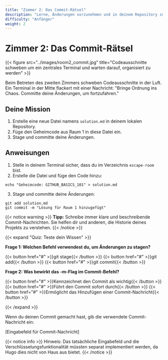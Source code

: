 ```yaml
---
title: "Zimmer 2: Das Commit-Rätsel"
description: "Lerne, Änderungen vorzunehmen und in deinem Repository zu committen."
difficulty: "Anfänger"
weight: 2
---
```


# Zimmer 2: Das Commit-Rätsel

{{< figure src="../images/room2_commit.jpg" title="Codeausschnitte schweben um ein zentrales Terminal und warten darauf, organisiert zu werden" >}}

Beim Betreten des zweiten Zimmers schweben Codeausschnitte in der Luft. Ein Terminal in der Mitte flackert mit einer Nachricht: "Bringe Ordnung ins Chaos. Committe deine Änderungen, um fortzufahren."

## Deine Mission

1. Erstelle eine neue Datei namens `solution.md` in deinem lokalen Repository.
2. Füge den Geheimcode aus Raum 1 in diese Datei ein.
3. Stage und committe deine Änderungen.

## Anweisungen

1. Stelle in deinem Terminal sicher, dass du im Verzeichnis `escape-room` bist.
2. Erstelle die Datei und füge den Code hinzu:

```
echo "Geheimcode: GITHUB_BASICS_101" > solution.md
```

3. Stage und committe deine Änderungen:

```
git add solution.md
git commit -m "Lösung für Raum 1 hinzugefügt"
```

{{< notice warning >}}
**Tipp:** Schreibe immer klare und beschreibende Commit-Nachrichten. Sie helfen dir und anderen, die Historie deines Projekts zu verstehen.
{{< /notice >}}

{{< expand "Quiz: Teste dein Wissen" >}}

**Frage 1: Welchen Befehl verwendest du, um Änderungen zu stagen?**

{{< button href="#" >}}git stage{{< /button >}}
{{< button href="#" >}}git add{{< /button >}}
{{< button href="#" >}}git commit{{< /button >}}

**Frage 2: Was bewirkt das -m-Flag im Commit-Befehl?**

{{< button href="#" >}}Kennzeichnet den Commit als wichtig{{< /button >}}
{{< button href="#" >}}Führt den Commit sofort durch{{< /button >}}
{{< button href="#" >}}Ermöglicht das Hinzufügen einer Commit-Nachricht{{< /button >}}

{{< /expand >}}

Wenn du deinen Commit gemacht hast, gib die verwendete Commit-Nachricht ein:

[Eingabefeld für Commit-Nachricht]

{{< notice info >}}
Hinweis: Das tatsächliche Eingabefeld und die Verschlüsselungsfunktionalität müssten separat implementiert werden, da Hugo dies nicht von Haus aus bietet.
{{< /notice >}}